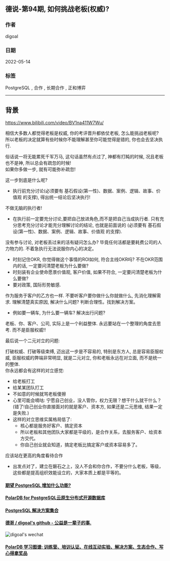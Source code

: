 ## 德说-第94期, 如何挑战老板(权威)?          
                                     
### 作者                                          
digoal                                                              
                                                              
### 日期                                                              
2022-05-14                                                             
                                                              
### 标签                                                           
PostgreSQL , 合作 , 长期合作 , 正和博弈                                 
                                                            
----                                                            
                                                            
## 背景       
https://www.bilibili.com/video/BV1na411W7Wu/   
  
相信大多数人都觉得老板是权威, 你的考评晋升都依仗老板, 怎么能挑战老板呢?       
所以老板的决定就算有些时候你不能理解甚至你可能觉得是错的, 你也会去坚决执行.      
        
俗话说一将无能累死千军万马, 这句话虽然有点过了, 神都有打盹的时候, 况且老板也不是神, 所以总会有疏忽的时候!    
如果你多做一步, 就有可能弥补疏忽!     
    
这一步到底是什么呢?    
- 执行前充分讨论(必须要有 基石假设(第一性)、数据、案例、逻辑、故事、价值观 的支撑), 得出统一结论后坚决执行!    
    
    
不做无脑的执行者!      
- 在执行前一定要充分讨论,要把自己放进角色,而不是把自己当成执行者. 只有充分思考充分讨论才能充分理解讨论的结论, 也就是前面说的 (必须要有 基石假设(第一性)、数据、案例、逻辑、故事、价值观 的支撑).      
    
    
没有参与讨论, 对老板丢过来的活有疑问怎么办? 毕竟任何活都是要耗费公司的人力物力的.  不着急执行无法说服你内心的决定。      
- 时刻记住OKR, 你觉得做这个事情的ROI如何, 符合主线OKR吗?  不在OKR范围内的话, 一定要问清楚老板为什么要做?      
- 时刻装有企业使命愿景价值观, 客户价值, 如果不符合, 一定要问清楚老板为什么要做?      
- 要对政策, 国际形势敏感.      
    
    
作为服务于客户的乙方也一样. 不要听客户要你做什么你就做什么, 先消化理解需求.  理解清楚真实原因, 解决什么问题?  判断合理性。找到解决方案。        
- 例如要一辆车, 为什么要一辆车? 解决出行问题?       
    
    
老板、你、客户、公司, 实际上是一个利益整体. 永远要站在一个整理的角度去思考. 而不是臣服权威!!     
  
  
最后说一个二元对立的问题:   
       
打破权威、打破等级束缚, 迈出这一步是不容易的, 特别是东方人, 总是容易臣服权威, 臣服权威的弊端非常明显, 就是二元对立, 你和老板永远在对立面, 而不是统一的整体.     
你永远都会有这样的对立感觉:     
- 给老板打工        
- 给某某团队打工        
- 不如意的时候就骂老板傻擦        
- 心里可能会嘀咕: 宁愿自己创业，没人管你，权力无限？想干什么就干什么？(错了!自己创业你直接面对的就是客户、资本方, 如果还是二元思维, 结果一定是失败.)        
- 这样的对立思维实属格局低了:         
    - 核心都是服务好客户、搞定资本        
    - 所以老板和其他团队大家都是平级的，是合作关系，去服务客户、给资本方交代。        
    - 你自己创业就会知道，搞定老板比搞定客户或资本容易多了。        
        
应该站在更高的角度看待合作        
- 出发点对了，建立在磐石之上，没人不会和你合作，不要分什么老板，等级，这些都是提高组织效能设立的，大家本质上都是平等的。        
        
  
        
    
#### [期望 PostgreSQL 增加什么功能?](https://github.com/digoal/blog/issues/76 "269ac3d1c492e938c0191101c7238216")  
    
    
#### [PolarDB for PostgreSQL云原生分布式开源数据库](https://github.com/ApsaraDB/PolarDB-for-PostgreSQL "57258f76c37864c6e6d23383d05714ea")  
    
    
#### [PostgreSQL 解决方案集合](https://yq.aliyun.com/topic/118 "40cff096e9ed7122c512b35d8561d9c8")  
    
    
#### [德哥 / digoal's github - 公益是一辈子的事.](https://github.com/digoal/blog/blob/master/README.md "22709685feb7cab07d30f30387f0a9ae")  
    
    
![digoal's wechat](../pic/digoal_weixin.jpg "f7ad92eeba24523fd47a6e1a0e691b59")  
  
#### [PolarDB 学习图谱: 训练营、培训认证、在线互动实验、解决方案、生态合作、写心得拿奖品](https://www.aliyun.com/database/openpolardb/activity "8642f60e04ed0c814bf9cb9677976bd4")
  
